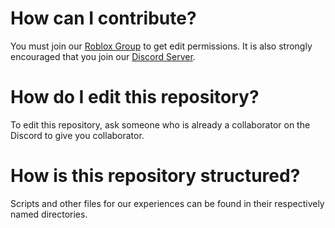# How can I contribute?
You must join our [Roblox Group](https://www.roblox.com/communities/35457597) to get edit permissions. It is also strongly encouraged that you join our [Discord Server](https://discord.gg/4cKsuUw6YP).

# How do I edit this repository?
To edit this repository, ask someone who is already a collaborator on the Discord to give you collaborator.

# How is this repository structured?
Scripts and other files for our experiences can be found in their respectively named directories.
